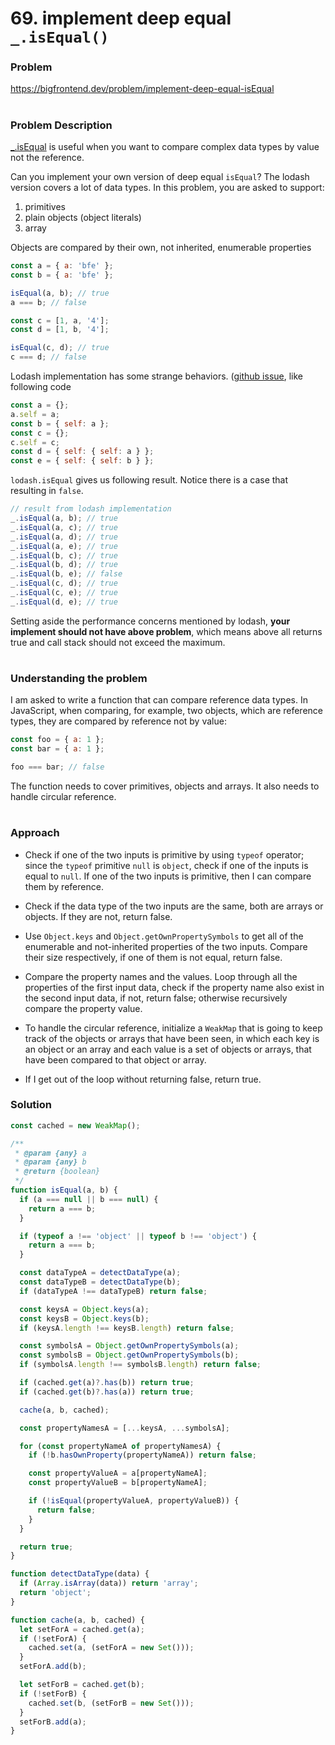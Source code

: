 # 69. implement deep equal `_.isEqual()`

### Problem

https://bigfrontend.dev/problem/implement-deep-equal-isEqual

#

### Problem Description

[\_.isEqual](https://lodash.com/docs/4.17.15#isEqual) is useful when you want to compare complex data types by value not the reference.

Can you implement your own version of deep equal `isEqual`? The lodash version covers a lot of data types. In this problem, you are asked to support:

1. primitives
2. plain objects (object literals)
3. array

Objects are compared by their own, not inherited, enumerable properties

```js
const a = { a: 'bfe' };
const b = { a: 'bfe' };

isEqual(a, b); // true
a === b; // false

const c = [1, a, '4'];
const d = [1, b, '4'];

isEqual(c, d); // true
c === d; // false
```

Lodash implementation has some strange behaviors. ([github issue](https://github.com/lodash/lodash/issues/2463), like following code

```js
const a = {};
a.self = a;
const b = { self: a };
const c = {};
c.self = c;
const d = { self: { self: a } };
const e = { self: { self: b } };
```

`lodash.isEqual` gives us following result. Notice there is a case that resulting in `false`.

```js
// result from lodash implementation
_.isEqual(a, b); // true
_.isEqual(a, c); // true
_.isEqual(a, d); // true
_.isEqual(a, e); // true
_.isEqual(b, c); // true
_.isEqual(b, d); // true
_.isEqual(b, e); // false
_.isEqual(c, d); // true
_.isEqual(c, e); // true
_.isEqual(d, e); // true
```

Setting aside the performance concerns mentioned by lodash, **your implement should not have above problem**, which means above all returns true and call stack should not exceed the maximum.

#

### Understanding the problem

I am asked to write a function that can compare reference data types. In JavaScript, when comparing, for example, two objects, which are reference types, they are compared by reference not by value:

```js
const foo = { a: 1 };
const bar = { a: 1 };

foo === bar; // false
```

The function needs to cover primitives, objects and arrays. It also needs to handle circular reference.

#

### Approach

- Check if one of the two inputs is primitive by using `typeof` operator; since the `typeof` primitive `null` is `object`, check if one of the inputs is equal to `null`. If one of the two inputs is primitive, then I can compare them by reference.

- Check if the data type of the two inputs are the same, both are arrays or objects. If they are not, return false.

- Use `Object.keys` and `Object.getOwnPropertySymbols` to get all of the enumerable and not-inherited properties of the two inputs. Compare their size respectively, if one of them is not equal, return false.

- Compare the property names and the values. Loop through all the properties of the first input data, check if the property name also exist in the second input data, if not, return false; otherwise recursively compare the property value.

- To handle the circular reference, initialize a `WeakMap` that is going to keep track of the objects or arrays that have been seen, in which each key is an object or an array and each value is a set of objects or arrays, that have been compared to that object or array.

- If I get out of the loop without returning false, return true.

### Solution

```js
const cached = new WeakMap();

/**
 * @param {any} a
 * @param {any} b
 * @return {boolean}
 */
function isEqual(a, b) {
  if (a === null || b === null) {
    return a === b;
  }

  if (typeof a !== 'object' || typeof b !== 'object') {
    return a === b;
  }

  const dataTypeA = detectDataType(a);
  const dataTypeB = detectDataType(b);
  if (dataTypeA !== dataTypeB) return false;

  const keysA = Object.keys(a);
  const keysB = Object.keys(b);
  if (keysA.length !== keysB.length) return false;

  const symbolsA = Object.getOwnPropertySymbols(a);
  const symbolsB = Object.getOwnPropertySymbols(b);
  if (symbolsA.length !== symbolsB.length) return false;

  if (cached.get(a)?.has(b)) return true;
  if (cached.get(b)?.has(a)) return true;

  cache(a, b, cached);

  const propertyNamesA = [...keysA, ...symbolsA];

  for (const propertyNameA of propertyNamesA) {
    if (!b.hasOwnProperty(propertyNameA)) return false;

    const propertyValueA = a[propertyNameA];
    const propertyValueB = b[propertyNameA];

    if (!isEqual(propertyValueA, propertyValueB)) {
      return false;
    }
  }

  return true;
}

function detectDataType(data) {
  if (Array.isArray(data)) return 'array';
  return 'object';
}

function cache(a, b, cached) {
  let setForA = cached.get(a);
  if (!setForA) {
    cached.set(a, (setForA = new Set()));
  }
  setForA.add(b);

  let setForB = cached.get(b);
  if (!setForB) {
    cached.set(b, (setForB = new Set()));
  }
  setForB.add(a);
}
```
